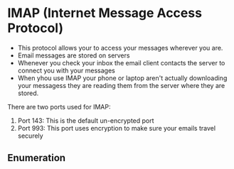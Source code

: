 # IMAP (Internet Message Access Protocol)

- This protocol allows your to access your messages wherever you are. 
- Email messages are stored on servers
- Whenever you check your inbox the email client contacts the server to connect you with your messages
- When yhou use IMAP your phone or laptop aren't actually downloading your messagess they are reading them from the server where they are stored. 

There are two ports used for IMAP:
1. Port 143: This is the default un-encrypted port
2. Port 993: This port uses encryption to make sure your emails travel securely

## Enumeration

